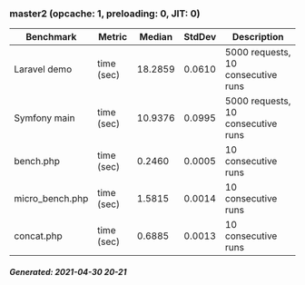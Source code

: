 ### master2 (opcache: 1, preloading: 0, JIT: 0)

|  Benchmark   |    Metric    |   Median    |    StdDev   | Description |
|--------------|--------------|-------------|-------------|-------------|
|Laravel demo|time (sec)|18.2859|0.0610|5000 requests, 10 consecutive runs|
|Symfony main|time (sec)|10.9376|0.0995|5000 requests, 10 consecutive runs|
|bench.php|time (sec)|0.2460|0.0005|10 consecutive runs|
|micro_bench.php|time (sec)|1.5815|0.0014|10 consecutive runs|
|concat.php|time (sec)|0.6885|0.0013|10 consecutive runs|

##### Generated: 2021-04-30 20-21
